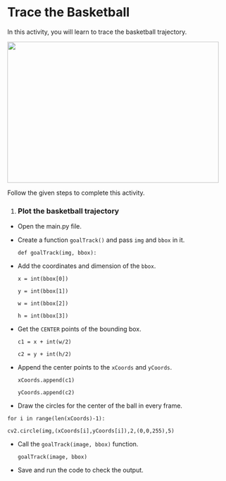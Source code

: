 Trace the Basketball
====================

In this activity, you will learn to trace the basketball trajectory.

<img src= "https://media.slid.es/uploads/1525749/images/10493877/sa2.gif" width = "480" height = "320">

Follow the given steps to complete this activity.

1. ### Plot the basketball trajectory

* Open the main.py file.

* Create a function `goalTrack()` and pass `img` and `bbox` in it.

    `def goalTrack(img, bbox):`

* Add the coordinates and dimension of the `bbox`.

    `x = int(bbox[0])`

    `y = int(bbox[1])`

    `w = int(bbox[2])`

    `h = int(bbox[3])`

* Get the `CENTER` points of the bounding box.

    `c1 = x + int(w/2)`

    `c2 = y + int(h/2)`

* Append the center points to the `xCoords` and `yCoords`.

    `xCoords.append(c1)`

    `yCoords.append(c2)`

* Draw the circles for the center of the ball in every frame.

`for i in range(len(xCoords)-1):`

  `cv2.circle(img,(xCoords[i],yCoords[i]),2,(0,0,255),5)`
  


* Call the `goalTrack(image, bbox)` function.

    `goalTrack(image, bbox)`

* Save and run the code to check the output.
